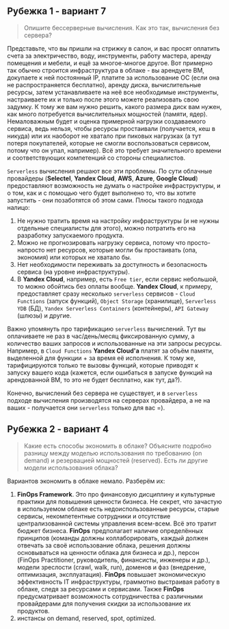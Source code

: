 ## Рубежка 1 - вариант 7
> Опишите бессерверные вычисления. Как это так, вычисления без сервера?

Представьте, что вы пришли на стрижку в салон, и вас просят оплатить счета за электричество, воду, инструменты, работу мастера, аренду помещения и мебели, и ещё за многое-многое другое. Вот примерно так обычно строится инфраструктура в облаке - вы арендуете ВМ, докупаете к ней постоянный IP, платите за использование ОС (если она не распространяется бесплатно), аренду диска, вычислительные ресурсы, затем устанавливаете на неё все необходимые инструменты, настраиваете их и только после этого можете реализовать свою задумку. К тому же вам нужно решить, какого размера диск вам нужен, как много потребуется вычислительных мощностей (памяти, ядер). Немаловажным будет и оценка примерной нагрузки создаваемого сервиса, ведь нельзя, чтобы ресурсы простаивали (получается, кеш в никуда) или их наоборот не хватало при пиковых нагрузках (а тут потеря покупателей, которые не смогли воспользоваться сервисом, потому что он упал, например). Всё это требует значительного времени и соответствующих компетенций со стороны специалистов.

`Serverless` вычисления решают все эти проблемы. По сути облачные провайдеры (**Selectel**, **Yandex Cloud**, **AWS**, **Azure**, **Google Cloud**) предоставляют возможность не думать о настройке инфраструктуры, и о том, как и с помощью чего будет выполнено то, что вы хотите запустить - они позаботятся об этом сами. Плюсы такого подхода налицо:
1. Не нужно тратить время на настройку инфраструктуры (и не нужны отдельные специалисты для этого), можно потратить его на разработку запускаемого продукта. 
2. Можно не прогнозировать нагрузку сервиса, потому что просто-напросто нет ресурсов, которые могли бы простаивать (опа, экономия) или которых не хватало бы.
3. Нет необходимости переживать за доступность и безопасность сервиса (на уровне инфраструктуры).
4. В **Yandex Cloud**, например, есть `Free tier`, если сервис небольшой, то можно обойтись без оплаты вообще.
 **Yandex Cloud**, к примеру, предоставляет сразу несколько `serverless` сервисов - `Cloud Functions` (запуск функций), `Object Storage` (хранилище), `Serverless` `YDB` (БД), `Yandex Serverless Containers` (контейнеры), `API Gateway` (шлюзы) и другие.

Важно упомянуть про тарификацию `serverless` вычислений. Тут вы оплачиваете не раз в час/день/месяц фиксированную сумму, а количество ваших запросов и использованные на эти запросы ресурсы. Например, в `Cloud Functions` **Yandex Cloud'а** платят за объём памяти, выделенной для функции + за время её исполнения. К тому же, тарифицируются только те вызовы функций, которые приводят к запуску вашего кода (кажется, если ошибаться в запуске функций на арендованной ВМ, то это не будет бесплатно, как тут, да?).

Конечно, вычислений без сервера не существует, и в `serverless` подходе вычисления производятся на серверах провайдера, а не на ваших - получается они `serverless` только для вас =).

## Рубежка 2 - вариант 4
> Какие есть способы экономить в облаке? Объясните подробно разницу между моделью использования по требованию (on demand) и резервацией мощностей (reserved). Есть ли другие модели использования облака?

Вариантов экономить в облаке немало. Разберём их:
1. **FinOps Framework**. Это про финансовую дисциплину и культурные практики для повышения ценности бизнеса. Не секрет, что зачастую в используемом облаке есть недоиспользованные ресурсы, старые сервисы, некомпетентные сотрудники и  отсутствие централизованной системы управления всем-всем. Всё это тратит бюджет бизнеса. **FinOps** предполагает наличие определённых принципов (команды должны коллаборировать, каждый должен отвечать за своё использование облака, решения должны основываться на ценности облака для бизнеса и др.), персон (FinOps Practitioner, руководитель, финансисты, инженеры и др.), модели зреслости (crawl, walk, run), доменов и фаз (внедрение, оптимизация, эксплуатация). **FinOps** повышает экономическую эффективность IT инфраструктуры, граммотно выстраивая работу в облаке, следя за ресурсами и сервисами. Также **FinOps** предусматривает возможность сотрудничества с различными провайдерами для получения скидки за использование их продуктов.
2. инстансы on demand, reserved, spot, optimized.